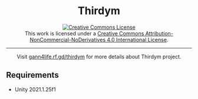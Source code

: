 <h1 style="text-align: center;">Thirdym</h1>

<div style="text-align: center;">
    <a rel="license" href="http://creativecommons.org/licenses/by-nc-nd/4.0/"><img alt="Creative Commons License" style="border-width:0" src="https://i.creativecommons.org/l/by-nc-nd/4.0/88x31.png" /></a><br />This work is licensed under a <a rel="license" href="http://creativecommons.org/licenses/by-nc-nd/4.0/">Creative Commons Attribution-NonCommercial-NoDerivatives 4.0 International License</a>.
    <hr>
    <p>Visit <a href="http://gann4life.rf.gd/thirdym">gann4life.rf.gd/thirdym</a> for more details about Thirdym project.</p>
</div>

## Requirements
* Unity 2021.1.25f1
